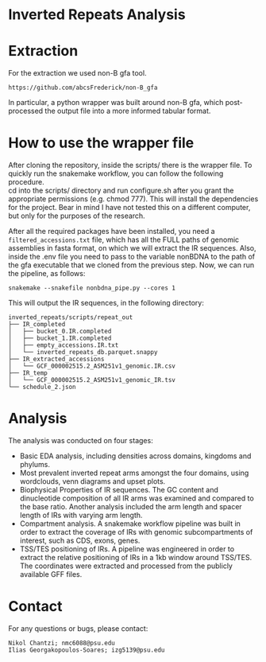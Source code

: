 # Inverted Repeats Analysis


# Extraction

For the extraction we used non-B gfa tool.

```
https://github.com/abcsFrederick/non-B_gfa
```

In particular, a python wrapper was built around non-B gfa, which post-processed the output file into a more informed tabular format.

# How to use the wrapper file

After cloning the repository, inside the scripts/ there is the wrapper file. To quickly run the snakemake workflow, you can follow the following procedure.  
cd into the scripts/ directory and run configure.sh after you grant the appropriate permissions (e.g. chmod 777). This will install the dependencies for the project.
Bear in mind I have not tested this on a different computer, but only for the purposes of the research. 

After all the required packages have been installed, you need a ```filtered_accessions.txt``` file, which has all the FULL paths of genomic assemblies in fasta format, on which we will extract the IR sequences. Also, inside the .env file you need to pass to the variable nonBDNA to the path of the gfa executable that we cloned from the previous step. Now, we can run the pipeline, as follows:

```
snakemake --snakefile nonbdna_pipe.py --cores 1
```

This will output the IR sequences, in the following directory:

```
inverted_repeats/scripts/repeat_out
├── IR_completed
│   ├── bucket_0.IR.completed
│   ├── bucket_1.IR.completed
│   ├── empty_accessions.IR.txt
│   └── inverted_repeats_db.parquet.snappy
├── IR_extracted_accessions
│   └── GCF_000002515.2_ASM251v1_genomic.IR.csv
├── IR_temp
│   └── GCF_000002515.2_ASM251v1_genomic_IR.tsv
└── schedule_2.json

```


# Analysis

The analysis was conducted on four stages:

- Basic EDA analysis, including densities across domains, kingdoms and phylums.
- Most prevalent inverted repeat arms amongst the four domains, using wordclouds, venn diagrams and upset plots.
- Biophysical Properties of IR sequences. The GC content and dinucleotide composition of all IR arms was examined and compared to the base ratio. Another analysis included the arm length and spacer length of IRs with varying arm length. 
- Compartment analysis. A snakemake workflow pipeline was built in order to extract the coverage of IRs with genomic subcompartments of interest, such as 
CDS, exons, genes.
- TSS/TES positioning of IRs. A pipeline was engineered in order to extract the relative positioning of IRs in a 1kb window around TSS/TES. The coordinates were extracted and processed from the publicly available GFF files.

# Contact

For any questions or bugs, please contact:

```
Nikol Chantzi; nmc6088@psu.edu
Ilias Georgakopoulos-Soares; izg5139@psu.edu
```
